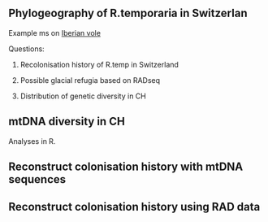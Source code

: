 ## Phylogeography of R.temporaria in Switzerlan

Example ms on [Iberian vole](https://onlinelibrary.wiley.com/doi/pdf/10.1111/mec.13994)


Questions: 

1. Recolonisation history of R.temp in Switzerland

2. Possible glacial refugia based on RADseq

3. Distribution of genetic diversity in CH


## mtDNA diversity in CH

Analyses in R. 





## Reconstruct colonisation history with mtDNA sequences


## Reconstruct colonisation history using RAD data


